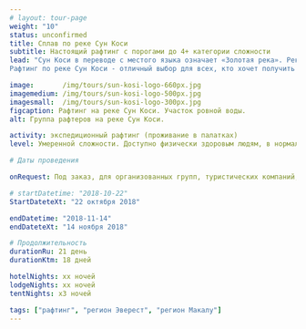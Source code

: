 ```yaml
---
# layout: tour-page
weight: "10"
status: unconfirmed
title: Сплав по реке Сун Коси
subtitle: Настоящий рафтинг с порогами до 4+ категории сложности
lead: "Сун Коси в переводе с местого языка означает «Золотая река». Река Сун Коси (особенно после муссонов в октябре, ноябре) обладает одними из самых больших порогов, в Непале. Стремительное русло, с порогами, названия которых говорят сами за себя: «Скалы носорога», «Мясорубка», «Большой черпак», «Джунгли» перемежается полосами огромных белых песчаных пляжей. Бурные пороги, названия которых говорят сами за себя: «Скалы носорога», «Мясорубка», «Большой черпак», «Джунгли», расслабляющие участки спокойной воды в живописных каньонах, освежающие водопады, интересные храмы, комфортабельные лагеря, разбитые на огромных белых песчаных пляжах.
Рафтинг по реке Сун Коси - отличный выбор для всех, кто хочет получить хорошее представление о сплаве по могучей Гималайской реке."

image:       /img/tours/sun-kosi-logo-660px.jpg
imagemedium: /img/tours/sun-kosi-logo-500px.jpg
imagesmall:  /img/tours/sun-kosi-logo-300px.jpg
figcaption: Рафтинг на реке Сун Коси. Участок ровной воды.
alt: Группа рафтеров на реке Сун Коси. 

activity: экспедиционный рафтинг (проживание в палатках)
level: Умеренной сложности. Доступно физически здоровым людям, в нормальной физической форме. Специальной подготовки не требуется.

# Даты проведения

onRequest: Под заказ, для организованных групп, туристических компаний, клубов.

# startDatetime: "2018-10-22"
StartDateteXt: "22 октября 2018"

endDatetime: "2018-11-14"
endDateteXt: "14 ноября 2018"

# Продолжительность
durationRu: 21 день
durationKtm: 18 дней

hotelNights: xx ночей
lodgeNights: xx ночей
tentNights: x3 ночей

tags: ["рафтинг", "регион Эверест", "регион Макалу"]
---
```

